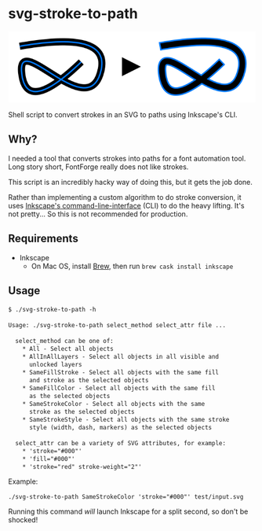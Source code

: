 # svg-stroke-to-path

![Illustation explaining what this does](Illustration.svg)

Shell script to convert strokes in an SVG to paths using Inkscape's CLI.

## Why?

I needed a tool that converts strokes into paths for a font automation tool.
Long story short, FontForge really does not like strokes.

This script is an incredibly hacky way of doing this, but it gets the job done.

Rather than implementing a custom algorithm to do stroke conversion, it uses
[Inkscape's command-line-interface] (CLI) to do the heavy lifting. It's not
pretty... So this is not recommended for production.

[Inkscape's command-line-interface]: https://inkscape.org/doc/inkscape-man.html

## Requirements

* Inkscape
    * On Mac OS, install [Brew], then run `brew cask install inkscape`

[Brew]: https://brew.sh

## Usage

```
$ ./svg-stroke-to-path -h

Usage: ./svg-stroke-to-path select_method select_attr file ...

  select_method can be one of:
    * All - Select all objects
    * AllInAllLayers - Select all objects in all visible and
      unlocked layers
    * SameFillStroke - Select all objects with the same fill
      and stroke as the selected objects
    * SameFillColor - Select all objects with the same fill
      as the selected objects
    * SameStrokeColor - Select all objects with the same
      stroke as the selected objects
    * SameStrokeStyle - Select all objects with the same stroke
      style (width, dash, markers) as the selected objects

  select_attr can be a variety of SVG attributes, for example:
    * 'stroke="#000"'
    * 'fill="#000"'
    * 'stroke="red" stroke-weight="2"'
```

Example:

```
./svg-stroke-to-path SameStrokeColor 'stroke="#000"' test/input.svg
```

Running this command _will_ launch Inkscape for a split second, so don't be
shocked!
